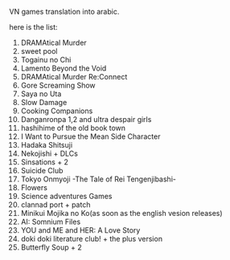 VN games translation into arabic.

here is the list:
1. DRAMAtical Murder
2. sweet pool
3. Togainu no Chi
4. Lamento Beyond the Void 
5. DRAMAtical Murder Re:Connect
6. Gore Screaming Show
7. Saya no Uta 
8. Slow Damage 
9. Cooking Companions 
10. Danganronpa 1,2 and ultra despair girls 
11. hashihime of the old book town
12. I Want to Pursue the Mean Side Character
13. Hadaka Shitsuji
14. Nekojishi + DLCs 
15. Sinsations + 2
16. Suicide Club
17. Tokyo Onmyoji -The Tale of Rei Tengenjibashi-
18. Flowers
19. Science adventures Games
20. clannad port + patch
21. Minikui Mojika no Ko(as soon as the english vesion releases)
22. AI: Somnium Files
23. YOU and ME and HER: A Love Story
24. doki doki literature club! + the plus version
25. Butterfly Soup + 2
